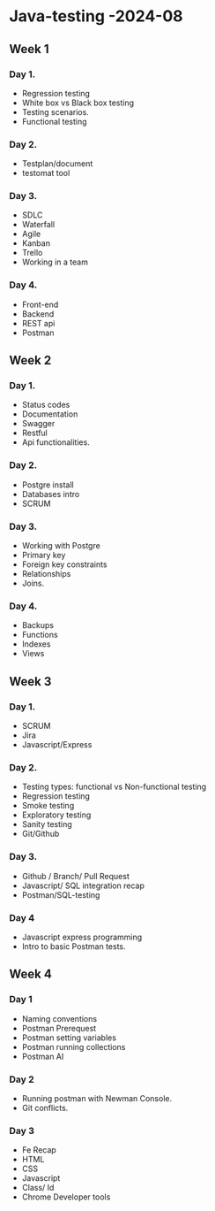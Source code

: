 # Java-testing -2024-08

## Week 1

### Day 1.

-   Regression testing
-   White box vs Black box testing
-   Testing scenarios.
-   Functional testing

### Day 2.

-   Testplan/document
-   testomat tool

### Day 3.

-   SDLC
-   Waterfall
-   Agile
-   Kanban
-   Trello
-   Working in a team

### Day 4.

-   Front-end
-   Backend
-   REST api
-   Postman

## Week 2

### Day 1.

-   Status codes
-   Documentation
-   Swagger
-   Restful
-   Api functionalities.

### Day 2.

-   Postgre install
-   Databases intro
-   SCRUM

### Day 3.

-   Working with Postgre
-   Primary key
-   Foreign key constraints
-   Relationships
-   Joins.

### Day 4.

-   Backups
-   Functions
-   Indexes
-   Views

## Week 3

### Day 1.

-   SCRUM
-   Jira
-   Javascript/Express

### Day 2.

-   Testing types: functional vs Non-functional testing
-   Regression testing
-   Smoke testing
-   Exploratory testing
-   Sanity testing
-   Git/Github

### Day 3.

-   Github / Branch/ Pull Request
-   Javascript/ SQL integration recap
-   Postman/SQL-testing

### Day 4

-   Javascript express programming
-   Intro to basic Postman tests.

## Week 4

### Day 1

-   Naming conventions
-   Postman Prerequest
-   Postman setting variables
-   Postman running collections
-   Postman AI

### Day 2

-   Running postman with Newman Console.
-   Git conflicts.

### Day 3

-   Fe Recap
-   HTML
-   CSS
-   Javascript
-   Class/ Id
-   Chrome Developer tools
